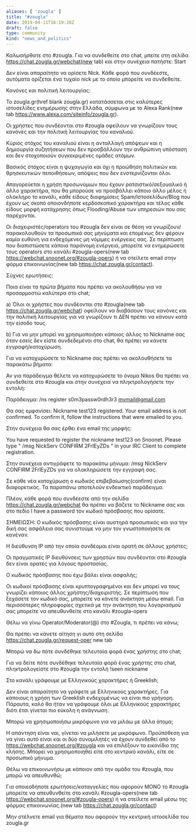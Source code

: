 ```yaml
---
aliases: [ 'zougla' ]
title: "#zougla"
date: 2019-04-11T16:19:28Z
draft: false
type: community
kind: "news_and_politics"
---
```


Καλωσήρθατε στο #zougla. Για να συνδεθείτε στο chat, μπείτε στη σελίδα https://chat.zougla.gr/webchat(new tab) και στην συνέχεια πατήστε: Start

Δεν είναι απαραίτητο να ορίσετε Nick. Κάθε φορά που συνδέεστε, αυτόματα ορίζεται ένα τυχαίο nick με το οποίο μπορείτε να συνδεθείτε.

Κανόνες και πολιτική λειτουργίας: 

Το zougla.gr(href blank zougla.gr) κατατάσσεται στις καλύτερες ιστοσελίδες ενημέρωσης στην Ελλάδα, σύμφωνα με το Alexa Rank(new tab https://www.alexa.com/siteinfo/zougla.gr).

Οι χρήστες που συνδέονται στο #zougla οφείλουν να γνωρίζουν τους κανόνες και την πολιτική λειτουργίας του καναλιού.

Κύριος στόχος του καναλιού είναι η ανταλλαγή απόψεων και η δημιουργία συζητήσεων που δεν προσβάλλουν την ανθρώπινη υπόσταση και δεν στοχοποιούν συγκεκριμένες ομάδες ατόμων.

Βασικός στόχος είναι η ψυχαγωγία και όχι η προώθηση πολιτικών και θρησκευτικών πεποιθήσεων, απόψεις που δεν ενστερνίζονται όλοι. 

Απαγορεύεται η χρήση προσωνύμιων που έχουν ρατσιστικό/σεξουαλικό ή άλλο χαρακτήρα, που θα μπορούσε να προσβάλλει κάποιο άλλο μέλος ή ολόκληρο το κανάλι, κάθε είδους διαφημίσεις Spam/Ιστοσελίδων/Blog που έχουν ως σκοπό οποιονδήποτε κερδοσκοπικό χαρακτήρα και τέλος κάθε είδους μορφή κατάχρησης όπως Flooding/Abuse των υπηρεσιών που σας παρέχονται.

Οι διαχειριστές/operators του #zougla δεν είναι σε θέση να γνωρίζουν/παρακολουθούν τα προσωπικά σας μηνύματα και επομένως δεν φέρουν καμία ευθύνη για ενδεχόμενες μη νόμιμες ενέργειες σας. Σε περίπτωση που διαπιστώσετε κάποια παράνομη ενέργεια, μπορείτε να ενημερώσετε τους operators στο κανάλι #zougla-opers(new tab https://webchat.snoonet.org/#zougla-opers) ή να στείλετε email στην φόρμα επικοινωνίας(new tab https://chat.zougla.gr/contact).

Σύχνες ερωτήσεις:

Ποια είναι τα πρώτα βήματα που πρέπει να ακολουθήσω για να προσαρμοστώ καλύτερα στο chat;

a) Όλοι οι χρήστες που συνδέονται στο #zougla(new tab https://chat.zougla.gr/webchat) οφείλουν να διαβάσουν τους κανόνες και την πολιτική λειτουργίας για να γνωρίζουν τι ΔΕΝ πρέπει να κάνουν κατά την είσοδο τους.

b) Για να μην μπορεί να χρησιμοποιήσει κάποιος άλλος το Nickname σας όταν εσείς δεν είστε συνδεδεμένοι στο chat, θα πρέπει να κάνετε εγγραφή/κατοχύρωση.

Για να κατοχυρώσετε το Nickname σας πρέπει να ακολουθήσετε τα παρακάτω βήματα:

Αν για παράδειγμα θέλετε να κατοχυρώσετε το όνομα Nikos Θα πρέπει να συνδεθείτε στο #zougla και στην συνέχεια να πληκτρολογήσετε την εντολή:

Παράδειγμα: /ns register s0m3passw0rdh3r3 mymail@gmail.com

Θα σας εμφανίσει: Nickname test123 registered. Your email address is not confirmed. To confirm it, follow the instructions that were emailed to you.

Στην συνέχεια θα σας έρθει ένα email της μορφής:

You have requested to register the nickname test123 on Snoonet.
Please type " /msg NickServ CONFIRM 2FrlEyZDs " in your IRC Client to complete registration.

Στην συνέχεια αντιγράφετε το παρακάτω μήνυμα: /msg NickServ CONFIRM 2FrlEyZDs για να ολοκληρώσετε την εγγραφή σας.

Σε κάθε νέα κατοχύρωση ο κωδικός επιβεβαίωσης(confirm) είναι διαφορετικός. Τα παραπάνω αποτελούν ενδεικτικό παράδειγμα.

Πλέον, κάθε φορά που συνδέεστε από την σελίδα https://chat.zougla.gr/webchat θα πρέπει να βάζετε το Nickname σας και στο πεδίο I have a password τον κωδικό πρόσβασης που ορίσατε.

ΣΗΜΕΙΩΣΗ: Ο κωδικός πρόσβασης είναι αυστηρά προσωπικός και για την δική σας ασφάλεια σας συνιστούμε να μην τον γνωστοποιήσετε σε κανέναν.
 
Η διεύθυνση IP από την οποία συνδέομαι είναι ορατή σε άλλους χρήστες;

Οι πραγματικές IP διευθύνσεις των χρηστών που συνδέονται στο #zougla δεν είναι ορατές για λόγους προστασίας.   

Ο κωδικός πρόσβασης που έχω βάλει είναι ασφαλής;

Οι κωδικοί πρόσβασης είναι κρυπτογραφημένοι και δεν μπορεί να τους γνωρίζει κάποιος άλλος χρήστης/διαχειριστής. Σε περίπτωση που ξεχάσετε τον κωδικό σας, μπορείτε να κάνετε ανάκτηση μέσω email. Για περισσότερες πληροφορίες σχετικά με την ανάκτηση του λογαριασμού σας μπορείτε να απευθυνθείτε στο κανάλι #zougla-opers

Θέλω να γίνω Operator/Moderator(@) στο #Zougla, τι πρέπει να κάνω;

Θα πρέπει να κάνετε αίτηση γι αυτό στη σελίδα https://chat.zougla.gr/request-oper new tab

Μπορώ να δω πότε συνδέθηκε τελευταία φορά ένας χρήστης στο chat;

Για να δείτε πότε συνδέθηκε τελευταία φορά ένας χρήστης στο chat, πληκτρολογείστε στο #zougla την εντολή !seen nickname

Στο κανάλι γράφουμε με Ελληνικούς χαρακτήρες ή Greeklish;

Δεν είναι απαραίτητο να γράφετε με Ελληνικούς χαρακτήρες. Για κάποιους η χρήση των Greeklish ενδεχομένως να είναι πιο γρήγορη. Πάραυτα, καλό θα ήταν να γράφουμε όλοι με Ελληνικούς χαρακτήρες διότι έτσι γίνεται πιο εύκολη η ανάγνωση.

Μπορώ να χρησιμοποιήσω μικρόφωνο για να μιλάω με άλλα άτομα;

Η απάντηση είναι ναι, γίνεται να μιλήσετε με μικρόφωνο. Προϋπόθεση για να γίνει αυτό είναι και οι δύο συνομιλητές να έχουν συνδεθεί από το https://webchat.snoonet.org/#zougla και να επιλέξουν το εικονίδιο της κλήσης. Μπορεί να χρησιμοποιηθεί είτε στο κεντρικό κανάλι, είτε σε προσωπικό μήνυμα.

Θέλω να επικοινωνήσω με κάποιον από την ομάδα του #zougla, που μπορώ να απευθυνθώ;

Για οποιεσδήποτε ερωτήσεις/καταγγελίες που αφορούν ΜΟΝΟ το #zougla μπορείτε να απευθυνθείτε στο κανάλι #zougla-opers(new tab https://webchat.snoonet.org/#zougla-opers) ή να στείλετε email μέσω της φόρμας επικοινωνίας.(new tab https://chat.zougla.gr/contact)

Μην στέλνετε email για θέματα που αφορούν την κεντρική ιστοσελίδα του zougla.gr
